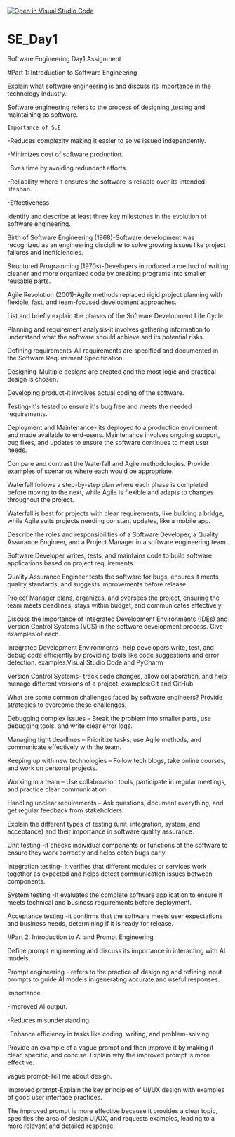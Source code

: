 [![Open in Visual Studio Code](https://classroom.github.com/assets/open-in-vscode-2e0aaae1b6195c2367325f4f02e2d04e9abb55f0b24a779b69b11b9e10269abc.svg)](https://classroom.github.com/online_ide?assignment_repo_id=18367341&assignment_repo_type=AssignmentRepo)
# SE_Day1
Software Engineering Day1 Assignment

#Part 1: Introduction to Software Engineering

Explain what software engineering is and discuss its importance in the technology industry.

Software engineering refers to the process of designing ,testing and maintaining as software.

    Importance of S.E
    
  -Reduces complexity making it easier to solve issued independently.
  
  -Minimizes cost of software production.
  
  -Sves time by avoiding redundant efforts.
  
  -Reliability where it ensures the software is reliable over its intended lifespan.
  
  -Effectiveness


Identify and describe at least three key milestones in the evolution of software engineering.

Birth of Software Engineering (1968)-Software development was recognized as an engineering discipline to solve growing issues like project failures and inefficiencies.

Structured Programming (1970s)-Developers introduced a method of writing cleaner and more organized code by breaking programs into smaller, reusable parts.

Agile Revolution (2001)-Agile methods replaced rigid project planning with flexible, fast, and team-focused development approaches.
 

List and briefly explain the phases of the Software Development Life Cycle.

Planning and requirement analysis-it involves gathering information to understand what the software should achieve and its potential risks.

Defining requirements-All requirements are specified and documented in the Software Requirement Specification.

Designing-Multiple designs are created and the most logic and practical design is chosen.

Developing product-it involves actual coding of the software.

Testing-it's tested to ensure it's bug free and meets the needed requirements.

Deployment and Maintenance- its deployed to a production environment and made available to end-users. Maintenance involves ongoing support, bug fixes, and updates to ensure the software continues to meet user needs.


Compare and contrast the Waterfall and Agile methodologies. Provide examples of scenarios where each would be appropriate.

Waterfall follows a step-by-step plan where each phase is completed before moving to the next, while Agile is flexible and adapts to changes throughout the project.

Waterfall is best for projects with clear requirements, like building a bridge, while Agile suits projects needing constant updates, like a mobile app.


Describe the roles and responsibilities of a Software Developer, a Quality Assurance Engineer, and a Project Manager in a software engineering team.

Software Developer writes, tests, and maintains code to build software applications based on project requirements.

Quality Assurance Engineer tests the software for bugs, ensures it meets quality standards, and suggests improvements before release.

Project Manager plans, organizes, and oversees the project, ensuring the team meets deadlines, stays within budget, and communicates effectively.


Discuss the importance of Integrated Development Environments (IDEs) and Version Control Systems (VCS) in the software development process. Give examples of each.

Integrated Development Environments- help developers write, test, and debug code efficiently by providing tools like code suggestions and error detection.
examples:Visual Studio Code and PyCharm

Version Control Systems- track code changes, allow collaboration, and help manage different versions of a project.
 examples:Git and GitHub


What are some common challenges faced by software engineers? Provide strategies to overcome these challenges.

Debugging complex issues – Break the problem into smaller parts, use debugging tools, and write clear error logs.

Managing tight deadlines – Prioritize tasks, use Agile methods, and communicate effectively with the team.

Keeping up with new technologies – Follow tech blogs, take online courses, and work on personal projects.

Working in a team – Use collaboration tools, participate in regular meetings, and practice clear communication.

Handling unclear requirements – Ask questions, document everything, and get regular feedback from stakeholders.


Explain the different types of testing (unit, integration, system, and acceptance) and their importance in software quality assurance.

Unit testing -it checks individual components or functions of the software to ensure they work correctly and helps catch bugs early.

Integration testing-  it verifies that different modules or services work together as expected and helps detect communication issues between components.

System testing -It evaluates the complete software application to ensure it meets technical and business requirements before deployment.

Acceptance testing -it confirms that the software meets user expectations and business needs, determining if it is ready for release.



#Part 2: Introduction to AI and Prompt Engineering


Define prompt engineering and discuss its importance in interacting with AI models.

 Prompt engineering - refers to the practice of designing and refining input prompts to guide AI models in generating accurate and useful responses.
 
 Importance.
 
 -Improved AI output.
 
 -Reduces misunderstanding.
 
 -Enhance efficiency in tasks like coding, writing, and problem-solving.


Provide an example of a vague prompt and then improve it by making it clear, specific, and concise. Explain why the improved prompt is more effective.

vague prompt-Tell me about design.

Improved prompt-Explain the key principles of UI/UX design with examples of good user interface practices.

The improved prompt is more effective because it provides a clear topic, specifies the area of design UI/UX, and requests examples, leading to a more relevant and detailed response.
